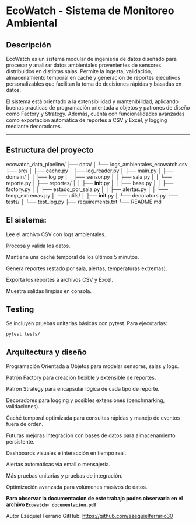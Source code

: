 # EcoWatch - Sistema de Monitoreo Ambiental

## Descripción

EcoWatch es un sistema modular de ingeniería de datos diseñado para procesar y analizar datos ambientales provenientes de sensores distribuidos en distintas salas. Permite la ingesta, validación, almacenamiento temporal en caché y generación de reportes ejecutivos personalizables que facilitan la toma de decisiones rápidas y basadas en datos.

El sistema está orientado a la extensibilidad y mantenibilidad, aplicando buenas prácticas de programación orientada a objetos y patrones de diseño como Factory y Strategy. Además, cuenta con funcionalidades avanzadas como exportación automática de reportes a CSV y Excel, y logging mediante decoradores.

---

## Estructura del proyecto




ecowatch_data_pipeline/
├── data/
│   └── logs_ambientales_ecowatch.csv
├── src/
│   ├── cache.py
│   ├── log_reader.py
│   ├── main.py
│   ├── domain/
│   │   ├── log.py
│   │   ├── sensor.py
│   │   ├── sala.py
│   │   └── reporte.py
│   ├── reportes/
│   │   ├── __init__.py
│   │   ├── base.py
│   │   ├── factory.py
│   │   ├── estado_por_sala.py
│   │   ├── alertas.py
│   │   └── temp_extremas.py
│   └── utils/
│       ├── __init__.py
│       └── decorators.py
├── tests/
│   └── test_log.py
├── requirements.txt
└── README.md


## El sistema:

Lee el archivo CSV con logs ambientales.

Procesa y valida los datos.

Mantiene una caché temporal de los últimos 5 minutos.

Genera reportes (estado por sala, alertas, temperaturas extremas).

Exporta los reportes a archivos CSV y Excel.

Muestra salidas limpias en consola.

## Testing
Se incluyen pruebas unitarias básicas con pytest. Para ejecutarlas:



`pytest tests/`


## Arquitectura y diseño
Programación Orientada a Objetos para modelar sensores, salas y logs.

Patrón Factory para creación flexible y extensible de reportes.

Patrón Strategy para encapsular lógica de cada tipo de reporte.

Decoradores para logging y posibles extensiones (benchmarking, validaciones).

Caché temporal optimizada para consultas rápidas y manejo de eventos fuera de orden.

Futuras mejoras
Integración con bases de datos para almacenamiento persistente.

Dashboards visuales e interacción en tiempo real.

Alertas automáticas vía email o mensajería.

Más pruebas unitarias y pruebas de integración.

Optimización avanzada para volúmenes masivos de datos.


**Para observar la documentacion de este trabajo podes observarla en el archivo `Ecowatch- documentacion.pdf`**

Autor
Ezequiel Ferrario
GitHub: https://github.com/ezequielferrario30